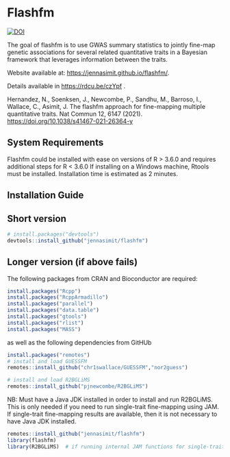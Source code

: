 
<!-- README.md is generated from README.Rmd. Please edit that file -->



# Flashfm

<!-- badges: start -->
[![DOI](https://zenodo.org/badge/267086751.svg)](https://zenodo.org/badge/latestdoi/267086751)
<!-- badges: end -->

The goal of flashfm is to use GWAS summary statistics to jointly fine-map genetic associations for several 
related quantitative traits in a Bayesian framework that leverages information between the traits. 

Website available at: https://jennasimit.github.io/flashfm/.

Details available in https://rdcu.be/czYpf . 

Hernandez, N., Soenksen, J., Newcombe, P., Sandhu, M., Barroso, I., 
Wallace, C., Asimit, J.  The flashfm approach for fine-mapping multiple 
quantitative traits. Nat Commun 12, 6147 (2021). 
https://doi.org/10.1038/s41467-021-26364-y


## System Requirements

Flashfm could be installed with ease on versions of R > 3.6.0 and requires additional steps for R < 3.6.0
If installing on a Windows machine, Rtools must be installed.
Installation time is estimated as 2 minutes.


## Installation Guide

## Short version

``` r
# install.packages("devtools")
devtools::install_github("jennasimit/flashfm")
```

## Longer version (if above fails)

The following packages from CRAN and Bioconductor are required:

``` r
install.packages("Rcpp")
install.packages("RcppArmadillo")
install.packages("parallel")
install.packages("data.table")
install.packages("gtools")
install.packages("rlist")
install.packages("MASS")
```

as well as the following dependencies from GitHUb

``` r
install.packages("remotes")
# install and load GUESSFM
remotes::install_github("chr1swallace/GUESSFM","nor2guess")
```

``` r
# install and load R2BGLiMS
remotes::install_github("pjnewcombe/R2BGLiMS")
```

NB: Must have a Java JDK installed in order to install and run R2BGLiMS. This is only needed if you need to run single-trait fine-mapping using JAM. 
If single-trait fine-mapping results are available, then it is not necessary to have Java JDK installed.

``` r
remotes::install_github("jennasimit/flashfm")
library(flashfm)
library(R2BGLiMS)  # if running internal JAM functions for single-trait fine-mapping
```



